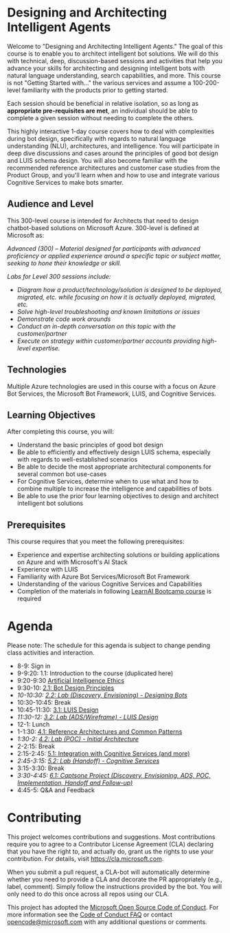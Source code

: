 # Designing and Architecting Intelligent Agents

Welcome to "Designing and Architecting Intelligent Agents." 
The goal of this course is to enable you to architect intelligent bot solutions. We will do this with technical, deep, discussion-based sessions and activities that help you advance your skills for architecting and designing intelligent bots with natural language understanding, search capabilities, and more. This course is not "Getting Started with..." the various services and assume a 100-200-level familiarity with the products prior to getting started.

Each session should be beneficial in relative isolation, so as long as **appropriate pre-requisites are met**, an individual should be able to complete a given session without needing to complete the others.

This highly interactive 1-day course covers how to deal with complexities during bot design, specifically with regards to natural language understanding (NLU), architectures, and intelligence. You will participate in deep dive discussions and cases around the principles of good bot design and LUIS schema design. You will also become familiar with the recommended reference architectures and customer case studies from the Product Group, and you'll learn when and how to use and integrate various Cognitive Services to make bots smarter.

## Audience and Level
This 300-level course is intended for Architects that need to design chatbot-based solutions on Microsoft Azure. 300-level is defined at Microsoft as: 

*Advanced (300) – Material designed for participants with advanced proficiency or applied experience around a specific topic or subject matter, seeking to hone their knowledge or skill.*

*Labs for Level 300 sessions include:*
- *Diagram how a product/technology/solution is designed to be deployed, migrated, etc. while focusing on how it is actually deployed, migrated, etc.* 
- *Solve high-level troubleshooting and known limitations or issues*
- *Demonstrate code work arounds*
- *Conduct an in-depth conversation on this topic with the customer/partner*
- *Execute on strategy within customer/partner accounts providing high-level expertise.*

## Technologies  
Multiple Azure technologies are used in this course with a focus on Azure Bot Services, the Microsoft Bot Framework, LUIS, and Cognitive Services.

## Learning Objectives  
After completing this course, you will:  
* Understand the basic principles of good bot design
* Be able to efficiently and effectively design LUIS schema, especially with regards to well-established scenarios
* Be able to decide the most appropriate architectural components for several common bot use-cases
* For Cognitive Services, determine when to use what and how to combine multiple to increase the intelligence and capabilities of bots 
* Be able to use the prior four learning objectives to design and architect intelligent bot solutions  

## Prerequisites

This course requires that you meet the following prerequisites:  
* Experience and expertise architecting solutions or building applications on Azure and with Microsoft's AI Stack
* Experience with LUIS
* Familiarity with Azure Bot Services/Microsoft Bot Framework
* Understanding of the various Cognitive Services and Capabilities 
* Completion of the materials in following [LearnAI Bootcamp course](https://azure.github.io/LearnAI-Bootcamp/emergingaidev_bootcamp) is required

# Agenda

Please note: The schedule for this agenda is subject to change pending class activities and interaction.

- 8-9: Sign in
- 9-9:20: 1.1: Introduction to the course (duplicated here)
- 9:20-9:30 [Artificial Intelligence Ethics](http://aka.ms/ai-ethics)
- 9:30-10: [2.1: Bot Design Principles](./02-bot_design/readme.md)
-   *10-10:30: [2.2: Lab (Discovery, Envisioning) - Designing Bots](./02-bot_design/2_activity.md)*
- 10:30-10:45: Break
- 10:45-11:30: [3.1: LUIS Design](./03-luis/readme.md)
-   *11:30-12: [3.2: Lab (ADS/Wireframe) - LUIS Design](./03-luis/2_activity.md)*
- 12-1: Lunch
- 1-1:30: [4.1: Reference Architectures and Common Patterns](./04-architectures/readme.md)
-   *1:30-2: [4.2: Lab (POC) - Initial Architecture](./04-architectures/2_activity.md)*
- 2-2:15: Break
- 2:15-2:45: [5.1: Integration with Cognitive Services (and more)](./05-cognitive_services/readme.md)
-   *2:45-3:15: [5.2: Lab (Handoff) - Cognitive Services](./05-cognitive_services/2_activity.md)*
- 3:15-3:30: Break
-   *3:30-4:45: [6.1: Captsone Project (Discovery, Envisioning, ADS, POC, Implementation, Handoff and Follow-up) ](./06-final_case/readme.md)*
- 4:45-5: Q&A and Feedback

# Contributing

This project welcomes contributions and suggestions.  Most contributions require you to agree to a
Contributor License Agreement (CLA) declaring that you have the right to, and actually do, grant us
the rights to use your contribution. For details, visit https://cla.microsoft.com.

When you submit a pull request, a CLA-bot will automatically determine whether you need to provide
a CLA and decorate the PR appropriately (e.g., label, comment). Simply follow the instructions
provided by the bot. You will only need to do this once across all repos using our CLA.

This project has adopted the [Microsoft Open Source Code of Conduct](https://opensource.microsoft.com/codeofconduct/).
For more information see the [Code of Conduct FAQ](https://opensource.microsoft.com/codeofconduct/faq/) or
contact [opencode@microsoft.com](mailto:opencode@microsoft.com) with any additional questions or comments.